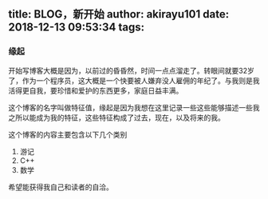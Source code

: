 title: BLOG，新开始
author: akirayu101
date: 2018-12-13 09:53:34
tags:
---
### 缘起

开始写博客大概是因为，以前过的昏昏然，时间一点点溜走了。转眼间就要32岁了，作为一个程序员，这大概是一个快要被人嫌弃没人雇佣的年纪了。与我则是我活得更自我，要珍惜和爱护的东西更多，家庭日益丰满。

这个博客的名字叫做特征值，缘起是因为我想在这里记录一些这些能够描述一些我之所以能成为我的特征，这些特征构成了过去，现在，以及将来的我。

这个博客的内容主要包含以下几个类别

1. 游记
2. C++
3. 数学

希望能获得我自己和读者的自洽。